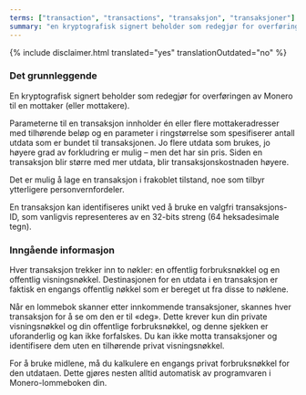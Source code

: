```yaml
---
terms: ["transaction", "transactions", "transaksjon", "transaksjoner"]
summary: "en kryptografisk signert beholder som redegjør for overføringen av Monero til en mottaker (eller mottakere)"
---
```


{% include disclaimer.html translated="yes" translationOutdated="no" %}
### Det grunnleggende

En kryptografisk signert beholder som redegjør for overføringen av Monero til en mottaker (eller mottakere).


Parameterne til en transaksjon innholder én eller flere mottakeradresser med tilhørende beløp og en parameter i ringstørrelse som spesifiserer antall utdata som er bundet til transaksjonen. Jo flere utdata som brukes, jo høyere grad av forkludring er mulig – men det har sin pris. Siden en transaksjon blir større med mer utdata, blir transaksjonskostnaden høyere.

Det er mulig å lage en transaksjon i frakoblet tilstand, noe som tilbyr ytterligere personvernfordeler.

En transaksjon kan identifiseres unikt ved å bruke en valgfri transaksjons-ID, som vanligvis representeres av en 32-bits streng (64 heksadesimale tegn).

### Inngående informasjon
Hver transaksjon trekker inn to nøkler: en offentlig forbruksnøkkel og en offentlig visningsnøkkel. Destinasjonen for en utdata i en transaksjon er faktisk en engangs offentlig nøkkel som er bereget ut fra disse to nøklene.

Når en lommebok skanner etter innkommende transaksjoner, skannes hver transaksjon for å se om den er til «deg». Dette krever kun din private visningsnøkkel og din offentlige forbruksnøkkel, og denne sjekken er uforanderlig og kan ikke forfalskes. Du kan ikke motta transaksjoner og identifisere dem uten en tilhørende privat visningsnøkkel.

For å bruke midlene, må du kalkulere en engangs privat forbruksnøkkel for den utdataen. Dette gjøres nesten alltid automatisk av programvaren i Monero-lommeboken din.